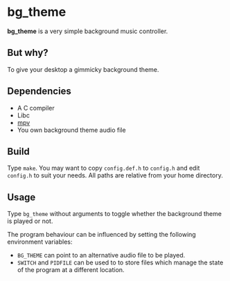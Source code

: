 # bg_theme

**bg_theme** is a very simple background music controller.

## But why?

To give your desktop a gimmicky background theme.

## Dependencies

- A C compiler
- Libc
- [mpv](https://mpv.io)
- You own background theme audio file

## Build

Type `make`. You may want to copy `config.def.h` to `config.h` and edit `config.h` to suit your needs. All paths are relative from your home directory.

## Usage

Type `bg_theme` without arguments to toggle whether the background theme is played or not.

The program behaviour can be influenced by setting the following environment variables:

- `BG_THEME` can point to an alternative audio file to be played.
- `SWITCH` and `PIDFILE` can be used to to store files which manage the state of the program at a different location.
